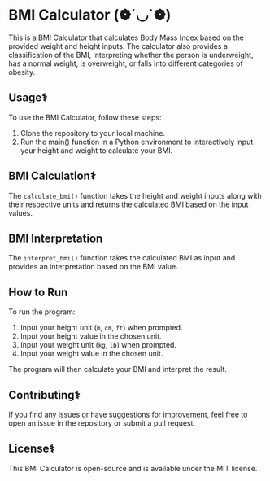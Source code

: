 # BMI Calculator (❁´◡`❁)

This is a BMI Calculator that calculates Body Mass Index based on the provided weight and height inputs. The calculator also provides a classification of the BMI, interpreting whether the person is underweight, has a normal weight, is overweight, or falls into different categories of obesity.

## Usage⚕️

To use the BMI Calculator, follow these steps:

1. Clone the repository to your local machine.
2. Run the main() function in a Python environment to interactively input your height and weight to calculate your BMI.

## BMI Calculation⚕️

The `calculate_bmi()` function takes the height and weight inputs along with their respective units and returns the calculated BMI based on the input values.

## BMI Interpretation

The `interpret_bmi()` function takes the calculated BMI as input and provides an interpretation based on the BMI value.

## How to Run

To run the program:

1. Input your height unit (`m`, `cm`, `ft`) when prompted.
2. Input your height value in the chosen unit.
3. Input your weight unit (`kg`, `lb`) when prompted.
4. Input your weight value in the chosen unit.

The program will then calculate your BMI and interpret the result.

## Contributing⚕️

If you find any issues or have suggestions for improvement, feel free to open an issue in the repository or submit a pull request.

## License⚕️

This BMI Calculator is open-source and is available under the MIT license.
